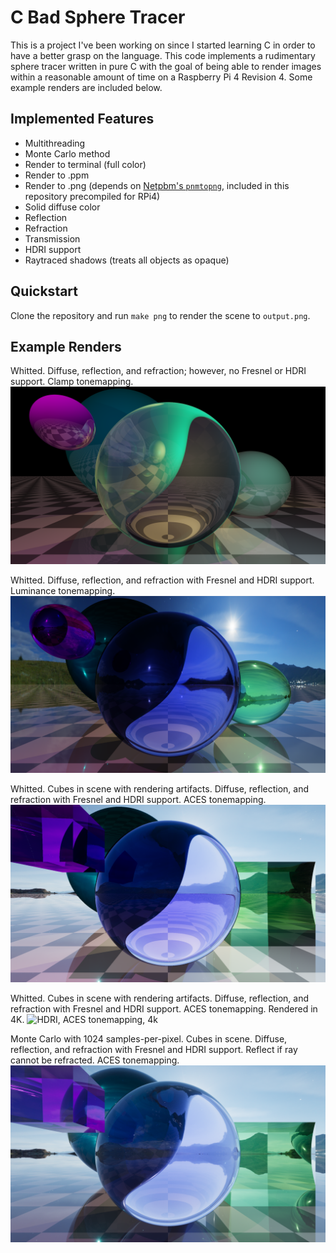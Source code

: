 # C Bad Sphere Tracer

This is a project I've been working on since I started learning C in order to have a better grasp on the language.  This code implements a rudimentary sphere tracer written in pure C with the goal of being able to render images within a reasonable amount of time on a Raspberry Pi 4 Revision 4.  Some example renders are included below.

## Implemented Features
- Multithreading
- Monte Carlo method
- Render to terminal (full color)
- Render to .ppm
- Render to .png (depends on [Netpbm's `pnmtopng`](https://netpbm.sourceforge.net/), included in this repository precompiled for RPi4)
- Solid diffuse color
- Reflection
- Refraction
- Transmission
- HDRI support
- Raytraced shadows (treats all objects as opaque)

## Quickstart

Clone the repository and run `make png` to render the scene to `output.png`.

## Example Renders
Whitted.  Diffuse, reflection, and refraction; however, no Fresnel or HDRI support.  Clamp tonemapping.
![Fixed Refraction](example_outputs/output_whitted_hd.png)

Whitted.  Diffuse, reflection, and refraction with Fresnel and HDRI support.  Luminance tonemapping.
![HDRI, luminance tonemapping](example_outputs/output_whitted_hdri.png)

Whitted.  Cubes in scene with rendering artifacts.  Diffuse, reflection, and refraction with Fresnel and HDRI support.  ACES tonemapping.
![HDRI, ACES tonemapping](example_outputs/output_whitted_aces.png)

Whitted.  Cubes in scene with rendering artifacts.  Diffuse, reflection, and refraction with Fresnel and HDRI support.  ACES tonemapping.  Rendered in 4K.
![HDRI, ACES tonemapping, 4k](example_outputs/output_whitted_4k.png)

Monte Carlo with 1024 samples-per-pixel.  Cubes in scene.  Diffuse, reflection, and refraction with Fresnel and HDRI support.  Reflect if ray cannot be refracted.  ACES tonemapping.
![HDRI, ACES tonemapping, 4k](example_outputs/output_mc_1024spp.png)